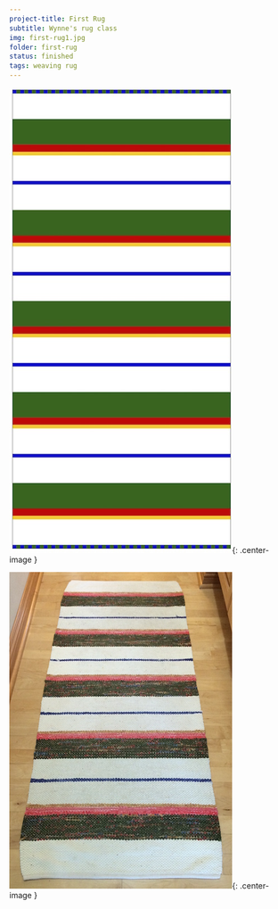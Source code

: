 ```yaml
---
project-title: First Rug
subtitle: Wynne's rug class
img: first-rug1.jpg
folder: first-rug
status: finished
tags: weaving rug 
---
```

![Weaving plan](/assets/img/first-rug/first-rug-draft.jpg){: .center-image }

![Finished rug](/assets/img/first-rug/first-rug1.jpg){: .center-image }
